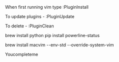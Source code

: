 When first running vim type :PluginInstall

To update plugins - :PluginUpdate

To delete - :PluginClean


brew install python
pip install powerline-status

brew install macvim --env-std --override-system-vim

Youcompleteme
